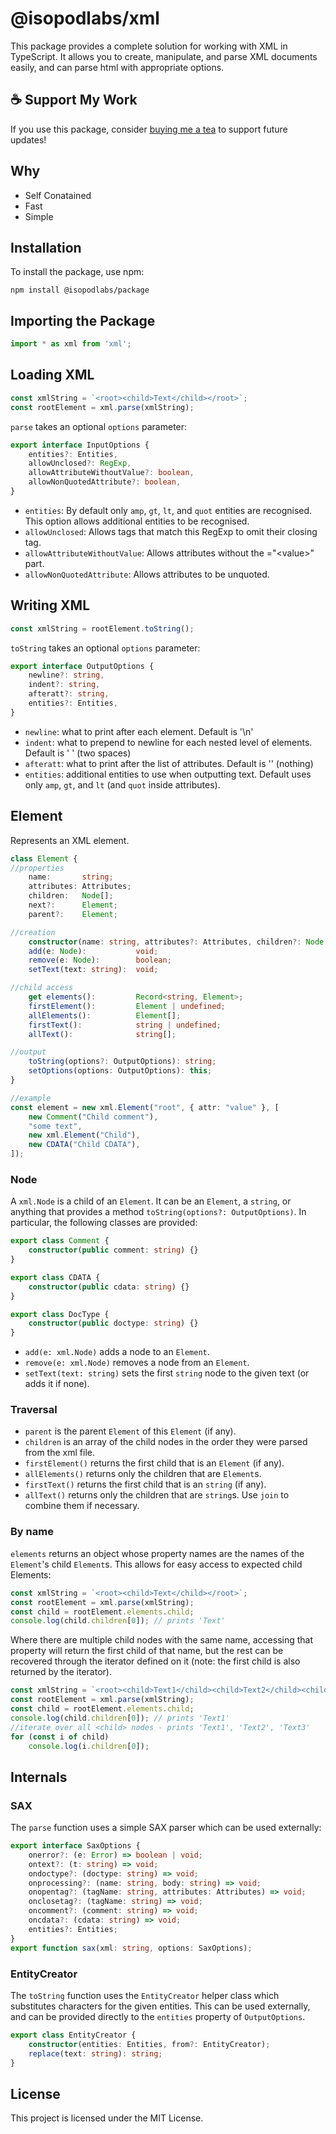 # @isopodlabs/xml


This package provides a complete solution for working with XML in TypeScript. It allows you to create, manipulate, and parse XML documents easily, and can parse html with appropriate options.

## ☕ Support My Work  
If you use this package, consider [buying me a tea](https://coff.ee/adrianstephens) to support future updates!  

## Why

- Self Conatained
- Fast
- Simple


## Installation

To install the package, use npm:

```
npm install @isopodlabs/package
```

## Importing the Package
```typescript
import * as xml from 'xml';
```

## Loading XML
```typescript
const xmlString = `<root><child>Text</child></root>`;
const rootElement = xml.parse(xmlString);
```

`parse` takes an optional `options` parameter:
```typescript
export interface InputOptions {
	entities?: Entities,
	allowUnclosed?: RegExp,
	allowAttributeWithoutValue?: boolean,
	allowNonQuotedAttribute?: boolean,
}
```
- `entities`: By default only `amp`, `gt`, `lt`, and `quot` entities are recognised. This option allows additional entities to be recognised.
- `allowUnclosed`: Allows tags that match this RegExp to omit their closing tag.
- `allowAttributeWithoutValue`: Allows attributes without the ="\<value\>" part.
- `allowNonQuotedAttribute`: Allows attributes to be unquoted.


## Writing XML
```typescript
const xmlString = rootElement.toString();
```

`toString` takes an optional `options` parameter:
```typescript
export interface OutputOptions {
	newline?: string,
	indent?: string,
	afteratt?: string,
	entities?: Entities,
}
```

- `newline`:  what to print after each element. Default is '\n'
- `indent`:   what to prepend to newline for each nested level of elements. Default is '  ' (two spaces)
- `afteratt`: what to print after the list of attributes. Default is '' (nothing)
- `entities`: additional entities to use when outputting text. Default uses only `amp`, `gt`, and `lt` (and `quot` inside attributes).

## Element
Represents an XML element.
```typescript
class Element {
//properties
    name:       string;
    attributes: Attributes;
    children:   Node[];
    next?:      Element;
    parent?:    Element;

//creation
    constructor(name: string, attributes?: Attributes, children?: Node[]);
    add(e: Node):           void;
    remove(e: Node):        boolean;
    setText(text: string):  void;

//child access
    get elements():         Record<string, Element>;
    firstElement():         Element | undefined;
    allElements():          Element[];
    firstText():            string | undefined;
    allText():              string[];

//output
    toString(options?: OutputOptions): string;
    setOptions(options: OutputOptions): this;
}

//example
const element = new xml.Element("root", { attr: "value" }, [
    new Comment("Child comment"),
    "some text",
    new xml.Element("Child"),
    new CDATA("Child CDATA"),
]);
```

### Node
A `xml.Node` is a child of an `Element`. It can be an `Element`, a `string`, or anything that provides a method `toString(options?: OutputOptions)`.
In particular, the following classes are provided:

```typescript
export class Comment {
	constructor(public comment: string) {}
}
```

```typescript
export class CDATA {
	constructor(public cdata: string) {}
}
```

```typescript
export class DocType {
	constructor(public doctype: string) {}
}
```

- `add(e: xml.Node)` adds a node to an `Element`.
- `remove(e: xml.Node)` removes a node from an `Element`.
- `setText(text: string)` sets the first `string` node to the given text (or adds it if none).


### Traversal
- `parent` is the parent `Element` of this `Element` (if any).
- `children` is an array of the child nodes in the order they were parsed from the xml file.
- `firstElement()` returns the first child that is an `Element` (if any).
- `allElements()` returns only the children that are `Element`s.
- `firstText()` returns the first child that is an `string` (if any).
- `allText()` returns only the children that are `string`s. Use `join` to combine them if necessary.

### By name

`elements` returns an object whose property names are the names of the `Element`'s child `Element`s. This allows for easy access to expected child Elements:
```typescript
const xmlString = `<root><child>Text</child></root>`;
const rootElement = xml.parse(xmlString);
const child = rootElement.elements.child;
console.log(child.children[0]); // prints 'Text'
```

Where there are multiple child nodes with the same name, accessing that property will return the first child of that name, but the rest can be recovered through the iterator defined on it (note: the first child is also returned by the iterator).

```typescript
const xmlString = `<root><child>Text1</child><child>Text2</child><child>Text3</child></root>`;
const rootElement = xml.parse(xmlString);
const child = rootElement.elements.child;
console.log(child.children[0]); // prints 'Text1'
//iterate over all <child> nodes - prints 'Text1', 'Text2', 'Text3'
for (const i of child)
    console.log(i.children[0]);

```


## Internals

### SAX
The `parse` function uses a simple SAX parser which can be used externally:
```typescript
export interface SaxOptions {
	onerror?: (e: Error) => boolean | void;
	ontext?: (t: string) => void;
	ondoctype?: (doctype: string) => void;
	onprocessing?: (name: string, body: string) => void;
	onopentag?: (tagName: string, attributes: Attributes) => void;
	onclosetag?: (tagName: string) => void;
	oncomment?: (comment: string) => void;
	oncdata?: (cdata: string) => void;
	entities?: Entities;
}
export function sax(xml: string, options: SaxOptions);
```

### EntityCreator
The `toString` function uses the `EntityCreator` helper class which substitutes characters for the given entities. This can be used externally, and can be provided directly to the `entities` property of `OutputOptions`.
```typescript
export class EntityCreator {
    constructor(entities: Entities, from?: EntityCreator);
    replace(text: string): string;
}
```

## License

This project is licensed under the MIT License.